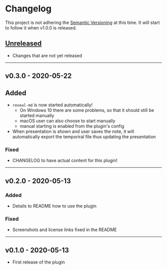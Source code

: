 # Changelog

This project is not adhering the [Semantic Versioning](https://semver.org/spec/v2.0.0.html) at this time. It will start to follow it when v1.0.0 is released.

## [Unreleased](https://github.com/skipadu/reveal-md-presenter/compare/v0.3.0...HEAD)
* Changes that are not yet released
--- 

## v0.3.0 - 2020-05-22

## Added
* `reveal-md` is now started automatically!
    * On Windows 10 there are some problems, so that it should still be started manually
    * macOS user can also choose to start manually
    * manual starting is enabled from the plugin's config
* When presentation is shown and user saves the note, it will automatically export the temporiral file thus updating the presentation

### Fixed
* CHANGELOG to have actual content for this plugin!

---

## v0.2.0 - 2020-05-13

### Added
* Details to README how to use the plugin

### Fixed
* Screenshots and license links fixed in the README

---

## v0.1.0 - 2020-05-13
* First release of the plugin